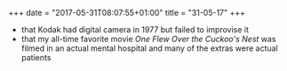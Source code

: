 +++
date = "2017-05-31T08:07:55+01:00"
title = "31-05-17"
+++

* that Kodak had digital camera in 1977 but failed to improvise it
* that my all-time favorite movie _One Flew Over the Cuckoo's Nest_ was filmed in an actual mental hospital and many of the extras were actual patients 
